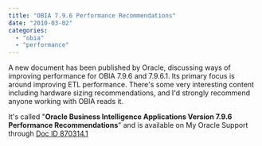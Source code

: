 ```yaml
---
title: "OBIA 7.9.6 Performance Recommendations"
date: "2010-03-02"
categories: 
  - "obia"
  - "performance"
---
```


A new document has been published by Oracle, discussing ways of improving performance for OBIA 7.9.6 and 7.9.6.1. Its primary focus is around improving ETL performance. There's some very interesting content including hardware sizing recommendations, and I'd strongly recommend anyone working with OBIA reads it.

It's called "**Oracle Business Intelligence Applications Version 7.9.6 Performance Recommendations**" and is available on My Oracle Support through [Doc ID 870314.1](https://supporthtml.oracle.com/ep/faces/secure/km/DocumentDisplay.jspx?id=870314.1)
